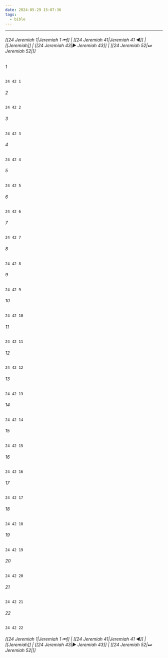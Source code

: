 ```yaml
---
date: 2024-05-29 15:07:36
tags:
  - bible
---
```

___

###### [[24 Jeremiah 1|Jeremiah 1 ⏮]] | [[24 Jeremiah 41|Jeremiah 41 ◀]] | [[Jeremiah]] | [[24 Jeremiah 43|▶ Jeremiah 43]] | [[24 Jeremiah 52|⏭ Jeremiah 52|]]

###### 1
``` verse
24 42 1 
```
###### 2
``` verse
24 42 2 
```
###### 3
``` verse
24 42 3 
```
###### 4
``` verse
24 42 4 
```
###### 5
``` verse
24 42 5 
```
###### 6
``` verse
24 42 6 
```
###### 7
``` verse
24 42 7 
```
###### 8
``` verse
24 42 8 
```
###### 9
``` verse
24 42 9 
```
###### 10
``` verse
24 42 10 
```
###### 11
``` verse
24 42 11 
```
###### 12
``` verse
24 42 12 
```
###### 13
``` verse
24 42 13 
```
###### 14
``` verse
24 42 14 
```
###### 15
``` verse
24 42 15 
```
###### 16
``` verse
24 42 16 
```
###### 17
``` verse
24 42 17 
```
###### 18
``` verse
24 42 18 
```
###### 19
``` verse
24 42 19 
```
###### 20
``` verse
24 42 20 
```
###### 21
``` verse
24 42 21 
```
###### 22
``` verse
24 42 22 
```

###### [[24 Jeremiah 1|Jeremiah 1 ⏮]] | [[24 Jeremiah 41|Jeremiah 41 ◀]] | [[Jeremiah]] | [[24 Jeremiah 43|▶ Jeremiah 43]] | [[24 Jeremiah 52|⏭ Jeremiah 52|]]

